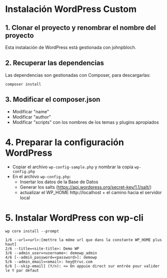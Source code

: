 # Instalación WordPress Custom

## 1. Clonar el proyecto y renombrar el nombre del proyecto

Esta instalación de WordPress está gestionada con johnpbloch.

## 2. Recuperar las dependencias

Las dependencias son gestionadas con Composer, para descargarlas:

```
composer install
```

## 3. Modificar el composer.json
- Modificar "name"
- Modificar "author"
- Modificar "scripts" con los nombres de los temas y plugins apropiados

# 4. Preparar la configuración WordPress
- Copiar el archivo `wp-config-sample.php` y nombrar la copia `wp-config.php`
- En el archivo `wp-config.php`:
  - Insertar los datos de la Base de Datos
  - Generar los salts (https://api.wordpress.org/secret-key/1.1/salt/)
  - actualizar el WP_HOME http://localhost + el camino hacia el servidor local 

# 5. Instalar WordPress con wp-cli

`wp core install --prompt` 

```
1/6 --url=<url>:[mettre la même url que dans la constante WP_HOME plus haut]
2/6 --title=<site-title>: Demo WP
3/6 --admin_user=<username>: demowp_admin
4/6 [--admin_password=<password>]: demowp
5/6 --admin_email=<email>: hey@truc.com
6/6 [--skip-email] (Y/n): <= On appuie direct sur entrée pour valider le Y par défaut
```
